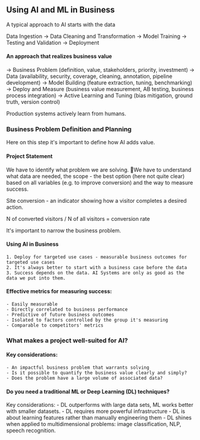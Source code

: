 ## Using AI and ML in Business

A typical approach to AI starts with the data

Data Ingestion -> Data Cleaning and Transformation -> Model Training -> Testing and Validation -> Deployment

#### An approach that realizes business value 

-> Business Problem (definition, value, stakeholders, priority, investment) 
-> Data (availability, security, coverage, cleaning, annotation, pipeline development) 
-> Model Building (feature extraction, tuning, benchmarking) 
-> Deploy and Measure (business value measurement, AB testing, business process integration) 
-> Active Learning and Tuning (bias mitigation, ground truth, version control)


Production systems actively learn from humans. 

### Business Problem Definition and Planning

Here on this step it's important to define how AI adds value.


#### Project Statement 

We have to identify what problem we are solving.
We have to understand what data are needed, the scope - the best option (here not quite clear) based on all variables (e.g. to improve conversion) and the way to measure success. 

Site conversion - an indicator showing how a visitor completes a desired action. 

N of converted visitors / N of all visitors = conversion rate

It's important to narrow the business problem. 


#### Using AI in Business

	1. Deploy for targeted use cases - measurable business outcomes for targeted use cases
	2. It's always better to start with a business case before the data
	3. Success depends on the data. AI Systems are only as good as the data we put into them.


#### Effective metrics for measuring success:
	- Easily measurable
	- Directly correlated to business performance
	- Predictive of future business outcomes
	- Isolated to factors controlled by the group it's measuring
	- Comparable to competitors' metrics
	
### What makes a project well-suited for AI?

#### Key considerations:
	- An impactful business problem that warrants solving
	- Is it possible to quantify the business value clearly and simply?
	- Does the problem have a large volume of associated data?


#### Do you need a traditional ML or Deep Learning (DL) techniques?

Key considerations:
	- DL outperforms with large data sets, ML works better with smaller datasets.
	- DL requires more powerful infrastructure
	- DL is about learning features rather than manually engineering them
	- DL shines when applied to multidimensional problems: image classification, NLP, speech recognition.
